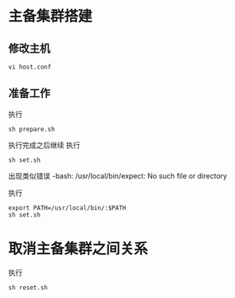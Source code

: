 
# 主备集群搭建
## 修改主机
```
vi host.conf
```

## 准备工作
执行
```
sh prepare.sh
```
执行完成之后继续 执行

```
sh set.sh
```

出现类似错误 -bash: /usr/local/bin/expect: No such file or directory

执行

```
export PATH=/usr/local/bin/:$PATH
sh set.sh
```

# 取消主备集群之间关系

执行

```
sh reset.sh
```
